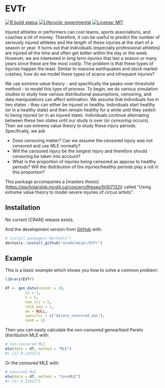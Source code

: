 
<!-- README.md is generated from README.Rmd. Please edit that file -->

# EVTr

<!-- badges: start -->

[![R build
status](https://github.com/aredelmeier/EVTr/workflows/R-CMD-check/badge.svg)](https://github.com/aredelmeier/EVTr/actions?query=workflow%3AR-CMD-check)
[![Lifecycle:
experimental](https://img.shields.io/badge/lifecycle-experimental-orange.svg)](https://www.tidyverse.org/lifecycle/#experimental)
[![License:
MIT](https://img.shields.io/badge/License-MIT-yellow.svg)](https://opensource.org/licenses/MIT)
<!-- badges: end -->

Injured athletes or performers can cost teams, sports associations, and
coaches a lot of money. Therefore, it can be useful to predict the
number of seriously injured athletes and the length of these injuries at
the start of a season or year. It turns out that individuals (especially
professional athletes) are injured all the time and often get better
within the day or the week. However, we are interested in *long term
injuries* that last a season or many years since these are the most
costly. The problem is that these types of injuries happen the least.
Similar to massive earthquakes and stock market crashes, how do we model
these types of scarce and infrequent injuries?

We use extreme value theory - and specifically the peaks-over-threshold
method - to model this type of process. To begin, we do various
simulation studies to study how various distributional assumptions,
censoring, and data manipulations can affect estimation. We assume that
individuals live in two states - they can either be injured or healthy.
Individuals start healthy (or in a healthy state) and then remain
healthy for a while until they switch to being injured (or in an injured
state). Individuals continue alternating between these two states until
our study is over (or *censoring* occurs). Then we use extreme value
theory to study these injury periods. Specifically, we ask

  - Does censoring matter? Can we assume the censored injury was not
    censored and use MLE normally?
  - Will the censored injury be the longest injury and therefore should
    censoring be taken into account?
  - What is the proportion of injuries being censored as appose to
    healthy periods? Will the distribution of the injuries/healthy
    periods play a roll in this proportion?

This package accompanies a \[masters thesis\]
(<https://escholarship.mcgill.ca/concern/theses/fn107132j>) called
“Using extreme value theory to model severe injuries of circus
artists”.

## Installation

No current \[CRAN\] release exists.

And the development version from [GitHub](https://github.com/) with:

``` r
# install.packages("devtools")
devtools::install_github("aredelmeier/EVTr")
```

## Example

This is a basic example which shows you how to solve a common problem:

``` r
library(EVTr)

df <- gen_data(censor = 10,
         xi = 1,
         n = 5,
         num_inj = 5,
         rate_exp = 1,
         ne = NULL,
         specific = c("delete_censored_obs"),
         seed = 1)
```

Then you can easily calculate the non-censored genearlized Pareto
distribution MLE with:

``` r
# non-censored MLE
mle(data = df, method = "MLE")
#> [1] 0.2191271
```

Or the censored MLE with:

``` r
# censored MLE
mle(data = df, method = "CensMLE")
#> [1] 0.2191271
```
